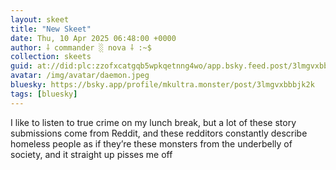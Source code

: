 ```yaml
---
layout: skeet
title: "New Skeet"
date: Thu, 10 Apr 2025 06:48:00 +0000
author: ⸸ commander ░ nova ⸸ :~$
collection: skeets
guid: at://did:plc:zzofxcatgqb5wpkqetnng4wo/app.bsky.feed.post/3lmgvxbbbjk2k
avatar: /img/avatar/daemon.jpeg
bluesky: https://bsky.app/profile/mkultra.monster/post/3lmgvxbbbjk2k
tags: [bluesky]
---
```


I like to listen to true crime on my lunch break, but a lot of these story submissions come from Reddit, and these redditors constantly describe homeless people as if they’re these monsters from the underbelly of society, and it straight up pisses me off
